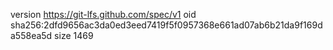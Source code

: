 version https://git-lfs.github.com/spec/v1
oid sha256:2dfd9656ac3da0ed3eed7419f5f0957368e661ad07ab6b21da9f169da558ea5d
size 1469
